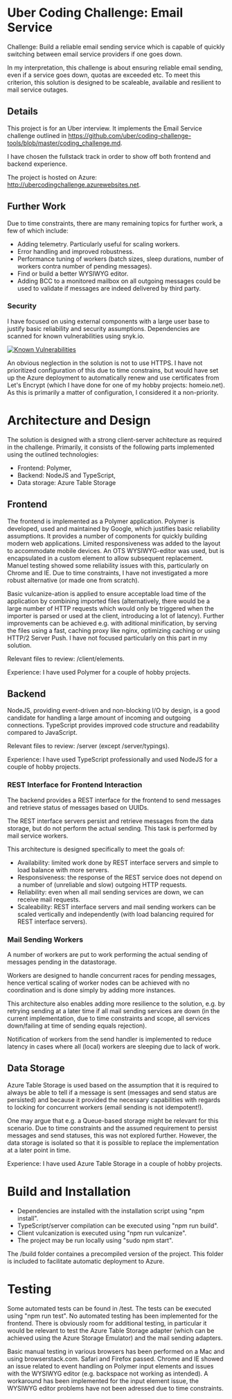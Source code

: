 # Uber Coding Challenge: Email Service
Challenge: Build a reliable email sending service which is capable of quickly switching between email service providers if one goes down.

In my interpretation, this challenge is about ensuring reliable email sending, even if a service goes down, quotas are exceeded etc. To meet this criterion, this solution is designed to be scaleable, available and resilient to mail service outages.

## Details
This project is for an Uber interview. It implements the Email Service challenge outlined in https://github.com/uber/coding-challenge-tools/blob/master/coding_challenge.md.

I have chosen the fullstack track in order to show off both frontend and backend experience.

The project is hosted on Azure: http://ubercodingchallenge.azurewebsites.net.

## Further Work
Due to time constraints, there are many remaining topics for further work, a few of which include:

- Adding telemetry. Particularly useful for scaling workers.
- Error handling and improved robustness.
- Performance tuning of workers (batch sizes, sleep durations, number of workers contra number of pending messages).
- Find or build a better WYSIWYG editor.
- Adding BCC to a monitored mailbox on all outgoing messages could be used to validate if messages are indeed delivered by third party.

### Security
I have focused on using external components with a large user base to justify basic reliability and security assumptions. Dependencies are scanned for known vulnerabilities using snyk.io.

[![Known Vulnerabilities](https://snyk.io/test/github/mathiasgs/uber-coding-challenge/badge.svg)](https://snyk.io/test/github/mathiasgs/uber-coding-challenge)

An obvious neglection in the solution is not to use HTTPS. I have not prioritized configuration of this due to time constrains, but would have set up the Azure deployment to automatically renew and use certificates from Let's Encrypt (which I have done for one of my hobby projects: homeio.net). As this is primarily a matter of configuration, I considered it a non-priority.

# Architecture and Design
The solution is designed with a strong client-server achitecture as required in the challenge. Primarily, it consists of the following parts implemented using the outlined technologies:

- Frontend: Polymer,
- Backend: NodeJS and TypeScript,
- Data storage: Azure Table Storage

## Frontend
The frontend is implemented as a Polymer application. Polymer is developed, used and maintained by Google, which justifies basic reliability assumptions. It provides a number of components for quickly building modern web applications.
Limited responsiveness was added to the layout to accommodate mobile devices.
An OTS WYSIWYG-editor was used, but is encapsulated in a custom element to allow subsequent replacement. Manuel testing showed some reliability issues with this, particularly on Chrome and IE. Due to time constraints, I have not investigated a more robust alternative (or made one from scratch).

Basic vulcanize-ation is applied to ensure acceptable load time of the application by combining imported files (alternatively, there would be a large number of HTTP requests which would only be triggered when the importer is parsed or used at the client, introducing a lot of latency). Further improvements can be achieved e.g. with aditional minification, by serving the files using a fast, caching proxy like nginx, optimizing caching or using HTTP/2 Server Push. I have not focused particularly on this part in my solution.

Relevant files to review: /client/elements.

Experience: I have used Polymer for a couple of hobby projects.

## Backend
NodeJS, providing event-driven and non-blocking I/O by design, is a good candidate for handling a large amount of incoming and outgoing connections.
TypeScript provides improved code structure and readability compared to JavaScript.

Relevant files to review: /server (except /server/typings).

Experience: I have used TypeScript professionally and used NodeJS for a couple of hobby projects.

### REST Interface for Frontend Interaction
The backend provides a REST interface for the frontend to send messages and retrieve status of messages based on UUIDs.

The REST interface servers persist and retrieve messages from the data storage, but do not perform the actual sending. This task is performed by mail service workers.

This architecture is designed specifically to meet the goals of:
- Availability: limited work done by REST interface servers and simple to load balance with more servers.
- Responsiveness: the response of the REST service does not depend on a number of (unreliable and slow) outgoing HTTP requests.
- Reliability: even when all mail sending services are down, we can receive mail requests.
- Scaleability: REST interface servers and mail sending workers can be scaled vertically and independently (with load balancing required for REST interface servers).

### Mail Sending Workers
A number of workers are put to work performing the actual sending of messages pending in the datastorage.

Workers are designed to handle concurrent races for pending messages, hence vertical scaling of worker nodes can be achieved with no coordination and is done simply by adding more instances.

This architecture also enables adding more resilience to the solution, e.g. by retrying sending at a later time if all mail sending services are down (in the current implementation, due to time constraints and scope, all services down/failing at time of sending equals rejection).

Notification of workers from the send handler is implemented to reduce latency in cases where all (local) workers are sleeping due to lack of work.

## Data Storage
Azure Table Storage is used based on the assumption that it is required to always be able to tell if a message is sent (messages and send status are persisted) and because it provided the necessary capabilities with regards to locking for concurrent workers (email sending is not idempotent!).

One may argue that e.g. a Queue-based storage might be relevant for this scenario. Due to time constraints and the assumed requirement to persist messages and send statuses, this was not explored further. However, the data storage is isolated so that it is possible to replace the implementation at a later point in time.

Experience: I have used Azure Table Storage in a couple of hobby projects.

# Build and Installation
- Dependencies are installed with the installation script using "npm install".
- TypeScript/server compilation can be executed using "npm run build".
- Client vulcanization is executed using "npm run vulcanize".
- The project may be run locally using "sudo npm start".

The /build folder containes a precompiled version of the project. This folder is included to facilitate automatic deployment to Azure.

# Testing
Some automated tests can be found in /test. The tests can be executed using "npm run test". No automated testing has been implemented for the frontend. There is obviously room for additional testing, in particular it would be relevant to test the Azure Table Storage adapter (which can be achieved using the Azure Storage Emulator) and the mail sending adapters.

Basic manual testing in various browsers has been performed on a Mac and using browserstack.com. Safari and Firefox passed. Chrome and IE showed an issue related to event handling on Polymer input elements and issues with the WYSIWYG editor (e.g. backspace not working as intended). A workaround has been implemented for the input element issue, the WYSIWYG editor problems have not been adressed due to time constraints.